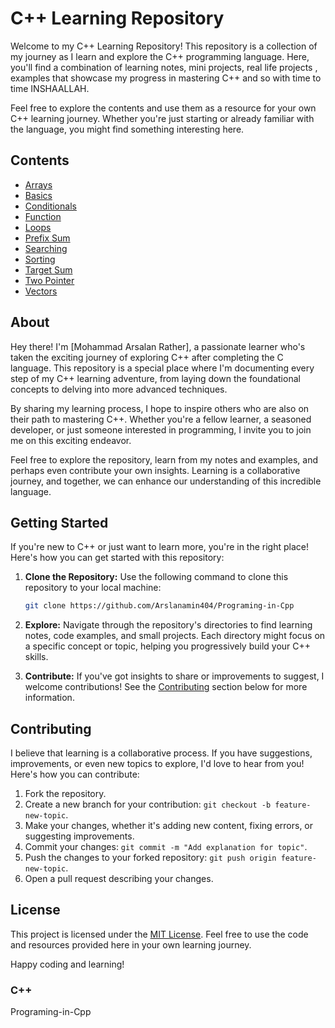 # C++ Learning Repository

Welcome to my C++ Learning Repository! This repository is a collection of my journey as I learn and explore the C++ programming language. Here, you'll find a combination of learning notes, mini projects, real life projects , examples that showcase my progress in mastering C++ and so with time to time INSHAALLAH.

Feel free to explore the contents and use them as a resource for your own C++ learning journey. Whether you're just starting or already familiar with the language, you might find something interesting here.

## Contents
- [Arrays](#arrays)
- [Basics](#basics)
- [Conditionals](#conditionals)
- [Function](#function)
- [Loops](#loops)
- [Prefix Sum](#prefix-sum)
- [Searching](#searching)
- [Sorting](#sorting)
- [Target Sum](#target-sum)
- [Two Pointer](#two-pointer)
- [Vectors](#vectors)

## About

Hey there! I'm [Mohammad Arsalan Rather], a passionate learner who's taken the exciting journey of exploring C++ after completing the C language. This repository is a special place where I'm documenting every step of my C++ learning adventure, from laying down the foundational concepts to delving into more advanced techniques.

By sharing my learning process, I hope to inspire others who are also on their path to mastering C++. Whether you're a fellow learner, a seasoned developer, or just someone interested in programming, I invite you to join me on this exciting endeavor.

Feel free to explore the repository, learn from my notes and examples, and perhaps even contribute your own insights. Learning is a collaborative journey, and together, we can enhance our understanding of this incredible language.

## Getting Started

If you're new to C++ or just want to learn more, you're in the right place! Here's how you can get started with this repository:

1. **Clone the Repository:** Use the following command to clone this repository to your local machine:
   
   ```sh
   git clone https://github.com/Arslanamin404/Programing-in-Cpp

2. **Explore:** Navigate through the repository's directories to find learning notes, code examples, and small projects. Each directory might focus on a specific concept or topic, helping you progressively build your C++ skills.

3. **Contribute:** If you've got insights to share or improvements to suggest, I welcome contributions! See the [Contributing](#contributing) section below for more information.

## Contributing

I believe that learning is a collaborative process. If you have suggestions, improvements, or even new topics to explore, I'd love to hear from you! Here's how you can contribute:

1. Fork the repository.
2. Create a new branch for your contribution: `git checkout -b feature-new-topic`.
3. Make your changes, whether it's adding new content, fixing errors, or suggesting improvements.
4. Commit your changes: `git commit -m "Add explanation for topic"`.
5. Push the changes to your forked repository: `git push origin feature-new-topic`.
6. Open a pull request describing your changes.

## License

This project is licensed under the [MIT License](LICENSE). Feel free to use the code and resources provided here in your own learning journey.

Happy coding and learning!
### C++ 
Programing-in-Cpp
